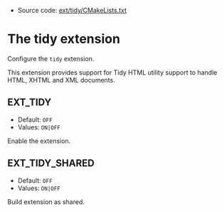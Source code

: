 <!-- This is auto-generated file. -->
* Source code: [ext/tidy/CMakeLists.txt](https://github.com/petk/php-build-system/blob/master/cmake/ext/tidy/CMakeLists.txt)

# The tidy extension

Configure the `tidy` extension.

This extension provides support for Tidy HTML utility support to handle HTML,
XHTML and XML documents.

## EXT_TIDY

* Default: `OFF`
* Values: `ON|OFF`

Enable the extension.

## EXT_TIDY_SHARED

* Default: `OFF`
* Values: `ON|OFF`

Build extension as shared.
